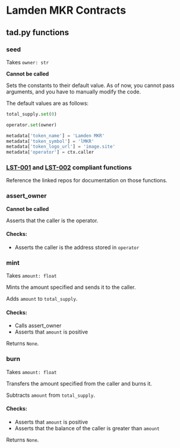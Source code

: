 # Lamden MKR Contracts

## tad.py functions

### seed
Takes `owner: str`

**Cannot be called**

Sets the constants to their default value. As of now, you cannot pass arguments, and you have to manually modify the code.

The default values are as follows:
```python
total_supply.set(0)

operator.set(owner)

metadata['token_name'] = 'Lamden MKR'
metadata['token_symbol'] = 'lMKR'
metadata['token_logo_url'] = 'image.site'
metadata['operator'] = ctx.caller
```

### [LST-001](https://github.com/Lamden-Standards/LST001) and [LST-002](https://github.com/Lamden-Standards/LST002) compliant functions

Reference the linked repos for documentation on those functions.

### assert_owner

**Cannot be called**

Asserts that the caller is the operator.


#### Checks:

- Asserts the caller is the address stored in `operator`

### mint
Takes `amount: float`

Mints the amount specified and sends it to the caller.

Adds `amount` to `total_supply`.

#### Checks:

- Calls assert_owner
- Asserts that `amount` is positive

Returns `None`.

### burn
Takes `amount: float`

Transfers the amount specified from the caller and burns it.

Subtracts `amount` from `total_supply`.

#### Checks:

- Asserts that `amount` is positive
- Asserts that the balance of the caller is greater than `amount`

Returns `None`.
